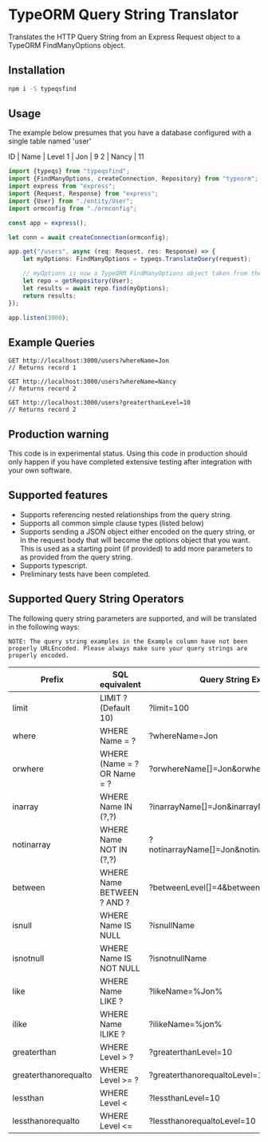 # TypeORM Query String Translator

Translates the HTTP Query String from an Express Request object to a TypeORM FindManyOptions object.

## Installation

```bash
npm i -S typeqsfind
```

## Usage

The example below presumes that you have a database configured with a single table named 'user'

ID | Name | Level
1 | Jon | 9
2 | Nancy | 11

```TypeScript
import {typeqs} from "typeqsfind";
import {FindManyOptions, createConnection, Repository} from "typeorm";
import express from "express";
import {Request, Response} from "express";
import {User} from "./entity/User";
import ormconfig from "./ormconfig";

const app = express();

let conn = await createConnection(ormconfig);

app.get("/users", async (req: Request, res: Response) => {
    let myOptions: FindManyOptions = typeqs.TranslateQuery(request);

    // myOptions is now a TypeORM FindManyOptions object taken from the query string
    let repo = getRepository(User);
    let results = await repo.find(myOptions);
    return results;
});

app.listen(3000);

```
## Example Queries
```
GET http://localhost:3000/users?whereName=Jon
// Returns record 1
```
```
GET http://localhost:3000/users?whereName=Nancy
// Returns record 2
```
```
GET http://localhost:3000/users?greaterthanLevel=10
// Returns record 2
```

## Production warning
This code is in experimental status. Using this code in production should only happen if you have completed extensive testing after integration with your own software.

## Supported features

- Supports referencing nested relationships from the query string.
- Supports all common simple clause types (listed below)
- Supports sending a JSON object either encoded on the query string, or in the request body that will become the options object that you want. This is used as a starting point (if provided) to add more parameters to as provided from the query string.
- Supports typescript.
- Preliminary tests have been completed.

## Supported Query String Operators

The following query string parameters are supported, and will be translated in the following ways:

`NOTE: The query string examples in the Example column have not been properly URLEncoded. Please always make sure your query strings are properly encoded.`

Prefix | SQL equivalent | Query String Example
-------|-------------|--------
limit | LIMIT ? (Default 10) | ?limit=100
where | WHERE Name = ? | ?whereName=Jon
orwhere | WHERE (Name = ? OR Name = ? | ?orwhereName[]=Jon&orwhereName[]=Nancy
inarray | WHERE Name IN (?,?) | ?inarrayName[]=Jon&inarrayName[]=Nancy
notinarray | WHERE Name NOT IN (?,?) | ?notinarrayName[]=Jon&notinarrayName[]=Nancy
between | WHERE Name BETWEEN ? AND ? | ?betweenLevel[]=4&betweenLevel[]=10
isnull | WHERE Name IS NULL | ?isnullName
isnotnull | WHERE Name IS NOT NULL | ?isnotnullName
like | WHERE Name LIKE ? | ?likeName=%Jon%
ilike | WHERE Name ILIKE ? | ?ilikeName=%jon%
greaterthan | WHERE Level > ? | ?greaterthanLevel=10
greaterthanorequalto | WHERE Level >= ? | ?greaterthanorequaltoLevel=10
lessthan | WHERE Level < | ?lessthanLevel=10
lessthanorequalto | WHERE Level <= | ?lessthanorequaltoLevel=10



